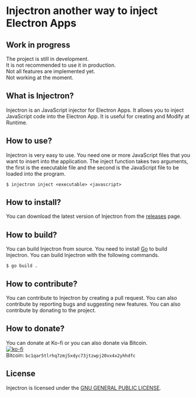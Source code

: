# Injectron another way to inject Electron Apps

## Work in progress
The project is still in development.  
It is not recommended to use it in production.  
Not all features are implemented yet.  
Not working at the moment.

## What is Injectron?
Injectron is an JavaScript injector for Electron Apps. It allows you to inject JavaScript code into the Electron App. It is useful for creating and Modify at Runtime.

## How to use?
Injectron is very easy to use. You need one or more JavaScript files that you want to insert into the application. The inject function takes two arguments, the first is the executable file and the second is the JavaScript file to be loaded into the program.

```
$ injectron inject <executable> <javascript>
```

## How to install?
You can download the latest version of Injectron from the [releases](https://github.com/zandercodes/injectron/releases) page.

## How to build?
You can build Injectron from source. You need to install [Go](https://go.dev/) to build Injectron. You can build Injectron with the following commands.

```
$ go build .
```

## How to contribute?
You can contribute to Injectron by creating a pull request. You can also contribute by reporting bugs and suggesting new features. You can also contribute by donating to the project.

## How to donate?
You can donate at Ko-fi or you can also donate via Bitcoin.  
[![ko-fi](https://ko-fi.com/img/githubbutton_sm.svg)](https://ko-fi.com/)  
Bitcoin: `bc1qar5tlrhq7zmj5xdyc73jtzwpj20vx4x2yhhdfc`

## License
Injectron is licensed under the [GNU GENERAL PUBLIC LICENSE](LICENSE).